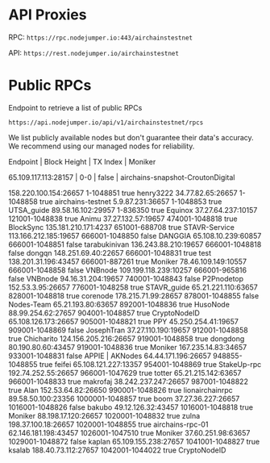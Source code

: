 # API Proxies

RPC: `https://rpc.nodejumper.io:443/airchainstestnet`

API: `https://rest.nodejumper.io/airchainstestnet`

# Public RPCs

Endpoint to retrieve a list of public RPCs

```
https://api.nodejumper.io/api/v1/airchainstestnet/rpcs
```

We list publicly available nodes but don't guarantee their data's accuracy. We recommend using our managed nodes for reliability.

Endpoint   |   Block Height   |   TX Index   |   Moniker

  65.109.117.113:28157   |   0-0   |   false   |   airchains-snapshot-CroutonDigital

158.220.100.154:26657
1-1048851
true
henry3222
34.77.82.65:26657
1-1048858
true
airchains-testnet
5.9.87.231:36657
1-1048853
true
UTSA_guide
89.58.16.102:29957
1-836350
true
Equinox
37.27.64.237:10157
121001-1048838
true
Animu
37.27.132.57:19657
474001-1048818
true
BlockSync
135.181.210.171:4237
651001-688708
true
STAVR-Service
113.166.212.185:19657
666001-1048850
false
DANGGIA
65.108.10.239:60857
666001-1048851
false
tarabukinivan
136.243.88.210:19657
666001-1048818
false
dongqn
148.251.69.40:22657
666001-1048831
true
test
138.201.31.196:43457
666001-887261
true
Moniker
78.46.109.149:10557
666001-1048858
false
VNBnode
109.199.118.239:10257
666001-965816
false
VNBnode
94.16.31.204:19657
740001-1048843
false
P2Pnodetop
152.53.3.95:26657
776001-1048258
true
STAVR_guide
65.21.221.110:63657
828001-1048818
true
corenode
178.215.71.99:28657
878001-1048855
false
Nodes-Team
65.21.193.80:63657
892001-1048836
true
HusoNode
88.99.254.62:27657
904001-1048857
true
CryptoNodeID
65.108.126.173:26657
905001-1048821
true
PPY
45.250.254.41:19657
909001-1048869
false
JosephTran
37.27.110.190:19657
912001-1048858
true
Chicharito
124.156.205.216:26657
919001-1048858
true
dongdong
80.190.80.60:43457
919001-1048836
true
Moniker
167.235.14.83:34657
933001-1048831
false
APPIE | AKNodes
64.44.171.196:26657
948855-1048855
true
feifei
65.108.121.227:13357
954001-1048869
true
StakeUp-rpc
192.74.252.55:26657
966001-1047629
true
totter
65.21.215.142:63657
966001-1048833
true
makrofaj
38.242.237.247:26657
987001-1048822
true
Alan
152.53.64.82:26650
990001-1048826
true
lionairchainrpc
89.58.50.100:23356
1000001-1048857
true
boom
37.27.36.227:26657
1016001-1048826
false
bakubo
49.12.126.32:43457
1016001-1048818
true
Moniker
88.198.17.120:26657
1020001-1048832
true
zulna
198.37.100.18:26657
1020001-1048855
true
airchains-rpc-01
62.146.181.198:43457
1026001-1047510
true
Moniker
37.60.251.98:63657
1029001-1048872
false
kaplan
65.109.155.238:27657
1041001-1048827
true
ksalab
188.40.73.112:27657
1042001-1044022
true
CryptoNodeID
